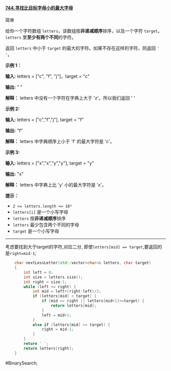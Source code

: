 #### [744.寻找比目标字母小的最大字母](https://leetcode.cn/problems/find-smallest-letter-greater-than-target/)

简单

给你一个字符数组 `letters`，该数组按**非递减顺序**排序，以及一个字符 `target`。`letters` 里**至少有两个不同**的字符。

返回 `letters` 中小于 `target` 的最大的字符。如果不存在这样的字符，则返回 `' '`。

**示例 1：**

**输入:** letters = ["c", "f", "j"]，target = "c"

**输出:** " "

**解释：** letters 中没有一个字符在字典上大于 'z'，所以我们返回 ' '

**示例 2:**

**输入:** letters = ["c","f","j"], target = "f"

**输出:** "f"

**解释：** letters 中字典顺序上小于 'f' 的最大字符是 'c'。

**示例 3:**

**输入:** letters = ["x","x","y","y"], target = "y"

**输出:** "x"

**解释：** letters 中字典上比 'y' 小的最大字符是 'x'。

**提示：**

- `2 <= letters.length <= 10⁴`
- `letters[i]` 是一个小写字母
- `letters` 按**非递减顺序**排序
- `letters` 最少包含两个不同的字母
- `target` 是一个小写字母
---- ----
考虑要找到大于target的字符,对应二分, 即使`letters[mid] == target`,要返回的是`right=mid-1`;

```cpp
    char nextLessLetter(std::vector<char>& letters, char target)
    {
        int left = 0;
        int size = letters.size();
        int right = size-1;
        while (left <= right) {
            int mid = left+(right-left)/2;
            if (letters[mid] < target) {
                if (mid == right || letters[mid+1]>=target) {
                    return letters[mid];
                }
                left = mid+1;
            }
            else if (letters[mid] >= target) {
                right = mid-1;
            }
        }
        return ' ';
        return letters[right];
    }
```


#BinarySearch;
